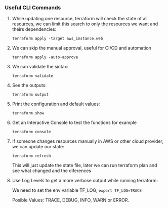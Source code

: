 
### Useful CLI Commands

1. While updating one resource, terraform will check the state of all resources, we can limit this search to only the resources we want and theirs dependencies:

    `terraform apply -target aws_instance.web`

2. We can skip the manual approval, useful for CI/CD and automation

    `terraform apply -auto-approve`

3. We can validate the sintax:

    `terraform validate`

4. See the outputs:

    `terraform output`

5. Print the configuration and default values:

    `terraform show`

6. Get an Interactive Console to test the functions for example

    `terraform console`

7. If someone changes resources manually in AWS or other cloud provider, we can update our state:

    `terraform refresh`

    This will just update the state file, later we can run terraform plan and see what changed and the diferences

8. Use Log Levels to get a more verbose output while running terraform:

    We need to set the env variable TF_LOG, `export TF_LOG=TRACE`

    Posible Values: TRACE, DEBUG, INFO, WARN or ERROR.
